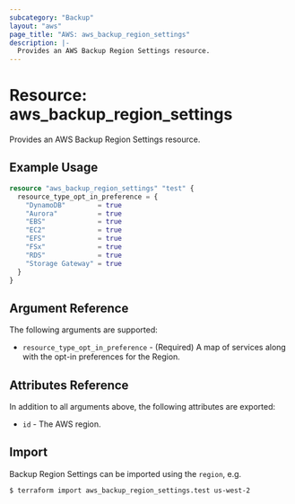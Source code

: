 ```yaml
---
subcategory: "Backup"
layout: "aws"
page_title: "AWS: aws_backup_region_settings"
description: |-
  Provides an AWS Backup Region Settings resource.
---
```


# Resource: aws_backup_region_settings

Provides an AWS Backup Region Settings resource.

## Example Usage

```terraform
resource "aws_backup_region_settings" "test" {
  resource_type_opt_in_preference = {
    "DynamoDB"        = true
    "Aurora"          = true
    "EBS"             = true
    "EC2"             = true
    "EFS"             = true
    "FSx"             = true
    "RDS"             = true
    "Storage Gateway" = true
  }
}
```

## Argument Reference

The following arguments are supported:

* `resource_type_opt_in_preference` - (Required) A map of services along with the opt-in preferences for the Region.

## Attributes Reference

In addition to all arguments above, the following attributes are exported:

* `id` - The AWS region.

## Import

Backup Region Settings can be imported using the `region`, e.g.

```
$ terraform import aws_backup_region_settings.test us-west-2
```
